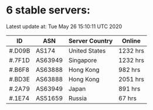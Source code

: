 # 6 stable servers:

Latest update at: Tue May 26 15:10:11 UTC 2020

| ID | ASN | Server Country | Online |
| -- | --- | -------------- | ------ |
| #.D09B | AS174 | United States | 1232 hrs |
| #.7F1D | AS63949 | Singapore | 1232 hrs |
| #.B6F8 | AS63888 | Hong Kong | 982 hrs |
| #.BD3E | AS63888 | Hong Kong | 2051 hrs |
| #.2A79 | AS63949 | Japan | 891 hrs |
| #.1E74 | AS51659 | Russia | 67 hrs |

